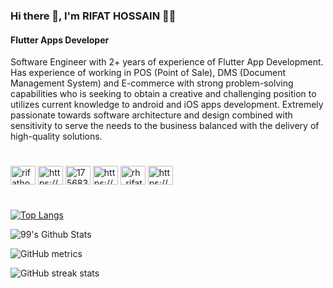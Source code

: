 ### Hi there 👋, I'm RIFAT HOSSAIN 👨‍💻
#### Flutter Apps Developer

Software Engineer with 2+ years of experience of Flutter App Development. Has experience of working in POS (Point of Sale), DMS (Document Management System) and E-commerce with strong problem-solving capabilities who is seeking to obtain a creative and challenging position to utilizes current knowledge to android and iOS apps development. Extremely passionate towards software architecture and design combined with sensitivity to serve the needs to the business balanced with the delivery of high-quality solutions.
<h1></h1>



<p align="left">
<a href="https://twitter.com/rifathossain82" target="blank"><img align="center" src="https://raw.githubusercontent.com/rahuldkjain/github-profile-readme-generator/master/src/images/icons/Social/twitter.svg" alt="rifatho25073502" height="30" width="40" /></a>
<a href="https://www.linkedin.com/in/rifathossain82/" target="blank"><img align="center" src="https://raw.githubusercontent.com/rahuldkjain/github-profile-readme-generator/master/src/images/icons/Social/linked-in-alt.svg" alt="https://www.linkedin.com/in/rifathossain82/" height="30" width="40" /></a>
<a href="https://stackoverflow.com/users/17568395" target="blank"><img align="center" src="https://raw.githubusercontent.com/rahuldkjain/github-profile-readme-generator/master/src/images/icons/Social/stack-overflow.svg" alt="17568395" height="30" width="40" /></a>
<a href="https://www.facebook.com/appdev.rifathossain" target="blank"><img align="center" src="https://raw.githubusercontent.com/rahuldkjain/github-profile-readme-generator/master/src/images/icons/Social/facebook.svg" alt="https://www.facebook.com/appdev.rifathossain" height="30" width="40" /></a>
<a href="https://instagram.com/rh_rifat220" target="blank"><img align="center" src="https://raw.githubusercontent.com/rahuldkjain/github-profile-readme-generator/master/src/images/icons/Social/instagram.svg" alt="rh_rifat220" height="30" width="40" /></a>
<a href="https://www.youtube.com/c/https://www.youtube.com/channel/uchqjehnirrnymwtyk0rh9jg" target="blank"><img align="center" src="https://raw.githubusercontent.com/rahuldkjain/github-profile-readme-generator/master/src/images/icons/Social/youtube.svg" alt="https://www.youtube.com/channel/uchqjehnirrnymwtyk0rh9jg" height="30" width="40" /></a>
</p>
<h1></h1>

[![Top Langs](https://github-readme-stats.vercel.app/api/top-langs/?username=rifathossain82&layout=compact)](https://github.com/anuraghazra/github-readme-stats)

![99's Github Stats](https://github-readme-stats.vercel.app/api?username=rifathossain82&bg_color=30,e96443,904e95&title_color=fff&text_color=fff)

![GitHub metrics](https://metrics.lecoq.io/rifathossain82)  

![GitHub streak stats](https://github-readme-streak-stats.herokuapp.com/?user=rifathossain82)  
